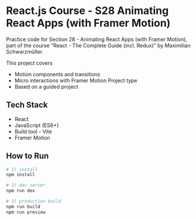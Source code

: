 # React.js Course - S28 Animating React Apps (with Framer Motion)

Practice code for Section 28 - Animating React Apps (with Framer Motion), part of the course "React - The Complete Guide (incl. Redux)" by Maximilian Schwarzmüller.

This project covers
- Motion components and transitions
- Micro interactions with Framer Motion
Project type
- Based on a guided project

## Tech Stack
- React
- JavaScript (ES6+)
- Build tool - Vite
- Framer Motion
## How to Run

```bash
# 1) install
npm install

# 2) dev server
npm run dev

# 3) production build
npm run build
npm run preview
```